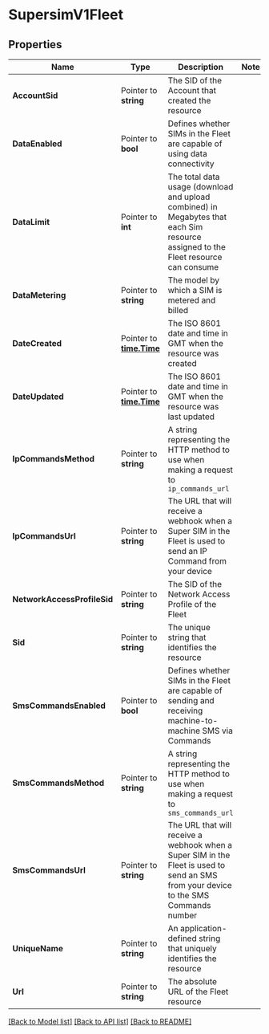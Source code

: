 # SupersimV1Fleet

## Properties

Name | Type | Description | Notes
------------ | ------------- | ------------- | -------------
**AccountSid** | Pointer to **string** | The SID of the Account that created the resource |
**DataEnabled** | Pointer to **bool** | Defines whether SIMs in the Fleet are capable of using data connectivity |
**DataLimit** | Pointer to **int** | The total data usage (download and upload combined) in Megabytes that each Sim resource assigned to the Fleet resource can consume |
**DataMetering** | Pointer to **string** | The model by which a SIM is metered and billed |
**DateCreated** | Pointer to [**time.Time**](time.Time.md) | The ISO 8601 date and time in GMT when the resource was created |
**DateUpdated** | Pointer to [**time.Time**](time.Time.md) | The ISO 8601 date and time in GMT when the resource was last updated |
**IpCommandsMethod** | Pointer to **string** | A string representing the HTTP method to use when making a request to `ip_commands_url` |
**IpCommandsUrl** | Pointer to **string** | The URL that will receive a webhook when a Super SIM in the Fleet is used to send an IP Command from your device |
**NetworkAccessProfileSid** | Pointer to **string** | The SID of the Network Access Profile of the Fleet |
**Sid** | Pointer to **string** | The unique string that identifies the resource |
**SmsCommandsEnabled** | Pointer to **bool** | Defines whether SIMs in the Fleet are capable of sending and receiving machine-to-machine SMS via Commands |
**SmsCommandsMethod** | Pointer to **string** | A string representing the HTTP method to use when making a request to `sms_commands_url` |
**SmsCommandsUrl** | Pointer to **string** | The URL that will receive a webhook when a Super SIM in the Fleet is used to send an SMS from your device to the SMS Commands number |
**UniqueName** | Pointer to **string** | An application-defined string that uniquely identifies the resource |
**Url** | Pointer to **string** | The absolute URL of the Fleet resource |

[[Back to Model list]](../README.md#documentation-for-models) [[Back to API list]](../README.md#documentation-for-api-endpoints) [[Back to README]](../README.md)


